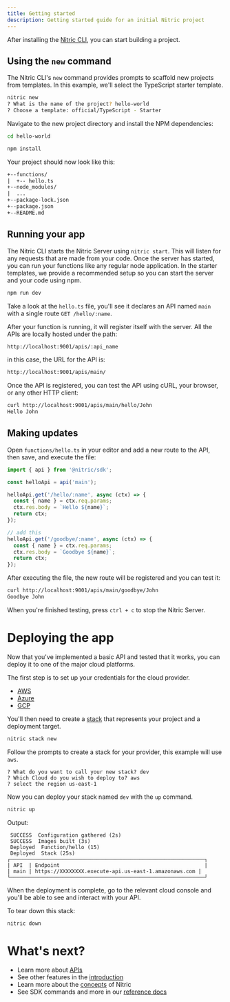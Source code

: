 ```yaml
---
title: Getting started
description: Getting started guide for an initial Nitric project
---
```


After installing the [Nitric CLI](/docs/installation), you can start building a project.

## Using the `new` command

The Nitric CLI's `new` command provides prompts to scaffold new projects from templates. In this example, we'll select the TypeScript starter template.

```bash
nitric new
? What is the name of the project? hello-world
? Choose a template: official/TypeScript - Starter
```

Navigate to the new project directory and install the NPM dependencies:

```bash
cd hello-world

npm install
```

Your project should now look like this:

```txt
+--functions/
|  +-- hello.ts
+--node_modules/
|  ...
+--package-lock.json
+--package.json
+--README.md
```

## Running your app

The Nitric CLI starts the Nitric Server using `nitric start`. This will listen for any requests that are made from your code. Once the server has started, you can run your functions like any regular node application. In the starter templates, we provide a recommended setup so you can start the server and your code using npm.

```bash
npm run dev
```

Take a look at the `hello.ts` file, you'll see it declares an API named `main` with a single route `GET /hello/:name`.

After your function is running, it will register itself with the server. All the APIs are locally hosted under the path:

```txt
http://localhost:9001/apis/:api_name
```

in this case, the URL for the API is:

```txt
http://localhost:9001/apis/main/
```

Once the API is registered, you can test the API using cURL, your browser, or any other HTTP client:

```bash
curl http://localhost:9001/apis/main/hello/John
Hello John
```

## Making updates

Open `functions/hello.ts` in your editor and add a new route to the API, then save, and execute the file:

```typescript
import { api } from '@nitric/sdk';

const helloApi = api('main');

helloApi.get('/hello/:name', async (ctx) => {
  const { name } = ctx.req.params;
  ctx.res.body = `Hello ${name}`;
  return ctx;
});

// add this
helloApi.get('/goodbye/:name', async (ctx) => {
  const { name } = ctx.req.params;
  ctx.res.body = `Goodbye ${name}`;
  return ctx;
});
```

After executing the file, the new route will be registered and you can test it:

```bash
curl http://localhost:9001/apis/main/goodbye/John
Goodbye John
```

When you're finished testing, press `ctrl + c` to stop the Nitric Server.

# Deploying the app

Now that you've implemented a basic API and tested that it works, you can deploy it to one of the major cloud platforms.

The first step is to set up your credentials for the cloud provider.

- [AWS](/docs/reference/providers/aws)
- [Azure](/docs/reference/providers/azure)
- [GCP](/docs/reference/providers/gcp)

You'll then need to create a [stack](/docs/reference/cli#stacks) that represents your project and a deployment target.

```bash
nitric stack new
```

Follow the prompts to create a stack for your provider, this example will use `aws`.

```
? What do you want to call your new stack? dev
? Which Cloud do you wish to deploy to? aws
? select the region us-east-1
```

Now you can deploy your stack named `dev` with the `up` command.

```bash
nitric up
```

Output:

```
 SUCCESS  Configuration gathered (2s)
 SUCCESS  Images built (3s)
 Deployed  Function/hello (15)
 Deployed  Stack (25s)
┌───────────────────────────────────────────────────────────────┐
| API  | Endpoint                                               |
| main | https://XXXXXXXX.execute-api.us-east-1.amazonaws.com |
└───────────────────────────────────────────────────────────────┘
```

When the deployment is complete, go to the relevant cloud console and you'll be able to see and interact with your API.

To tear down this stack:

```bash
nitric down
```

# What's next?

- Learn more about [APIs](/docs/apis)
- See other features in the [introduction](/docs)
- Learn more about the [concepts](/docs/concepts) of Nitric
- See SDK commands and more in our [reference docs](/docs/reference)
